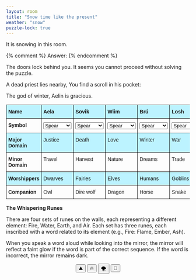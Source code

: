 ```yaml
---
layout: room
title: "Snow time like the present"
weather: "snow"
puzzle-lock: true
---
```


It is snowing in this room.

{% comment %}
Answer: 
{% endcomment %}

The doors lock behind you. It seems you cannot proceed without solving the puzzle.

A dead priest lies nearby, You find a scroll in his pocket:

<div class="scroll">
    The god of winter, Aelin is gracious. <br />

</div>

<div class="puzzle" data-puzzle-name="The Whispering Runes">

<style type="text/css">
.tg  {border-collapse:collapse;border-spacing:0;}
.tg td{border-color:black;border-style:solid;border-width:1px;font-family:Arial, sans-serif;font-size:14px;
  overflow:hidden;padding:10px 5px;word-break:normal;}
.tg th{border-color:black;border-style:solid;border-width:1px;font-family:Arial, sans-serif;font-size:14px;
  font-weight:normal;overflow:hidden;padding:10px 5px;word-break:normal;}
.tg .tg-1wig{font-weight:bold;text-align:left;vertical-align:top}
.tg .tg-0lax{text-align:left;vertical-align:top}
.tg th{ background-color: #bcf3ff; }
.tg tr:nth-child(2n){ background-color: #bcf3ff; }
</style>
<table class="tg"><thead>
  <tr>
    <th class="tg-1wig">Name</th>
    <th class="tg-1wig">Aela</th>
    <th class="tg-1wig">Sovik</th>
    <th class="tg-1wig">Wiim</th>
    <th class="tg-1wig">Brú</th>
    <th class="tg-1wig">Losh</th>
  </tr></thead>
<tbody>
  <tr>
    <td class="tg-1wig">Symbol</td>
    <td>
        <select>
            <option value="">Spear</option>
            <option value="">Sickle</option>
            <option value="">Raindrop</option>
            <option value="">Icicle</option>
            <option value="">Coin</option>
        </select>
    </td>
    <td>
        <select>
            <option value="">Spear</option>
            <option value="">Sickle</option>
            <option value="">Raindrop</option>
            <option value="">Icicle</option>
            <option value="">Coin</option>
        </select>
    </td>
    <td>
        <select>
            <option value="">Spear</option>
            <option value="">Sickle</option>
            <option value="">Raindrop</option>
            <option value="">Icicle</option>
            <option value="">Coin</option>
        </select>
    </td>
    <td>
        <select>
            <option value="">Spear</option>
            <option value="">Sickle</option>
            <option value="">Raindrop</option>
            <option value="">Icicle</option>
            <option value="">Coin</option>
        </select>
    </td>
    <td>
        <select>
            <option value="">Spear</option>
            <option value="">Sickle</option>
            <option value="">Raindrop</option>
            <option value="">Icicle</option>
            <option value="">Coin</option>
        </select>
    </td>
    <!-- <td class="tg-0lax">Spear</td>
    <td class="tg-0lax">Sickle</td>
    <td class="tg-0lax">Raindrop</td>
    <td class="tg-0lax">Icicle</td>
    <td class="tg-0lax">Coin</td> -->
  </tr>
  <tr>
    <td class="tg-1wig">Major Domain</td>
    <td class="tg-0lax">Justice</td>
    <td class="tg-0lax">Death</td>
    <td class="tg-0lax">Love</td>
    <td class="tg-0lax">Winter</td>
    <td class="tg-0lax">War</td>
  </tr>
  <tr>
    <td class="tg-1wig">Minor Domain</td>
    <td class="tg-0lax">Travel</td>
    <td class="tg-0lax">Harvest</td>
    <td class="tg-0lax">Nature</td>
    <td class="tg-0lax">Dreams</td>
    <td class="tg-0lax">Trade</td>
  </tr>
  <tr>
    <td class="tg-1wig">Worshippers</td>
    <td class="tg-0lax">Dwarves</td>
    <td class="tg-0lax">Fairies</td>
    <td class="tg-0lax">Elves</td>
    <td class="tg-0lax">Humans</td>
    <td class="tg-0lax">Goblins</td>
  </tr>
  <tr>
    <td class="tg-1wig">Companion</td>
    <td class="tg-0lax">Owl</td>
    <td class="tg-0lax">Dire wolf</td>
    <td class="tg-0lax">Dragon</td>
    <td class="tg-0lax">Horse</td>
    <td class="tg-0lax">Snake</td>
  </tr>
</tbody></table>

<b>The Whispering Runes</b>

There are four sets of runes on the walls, each representing a different element: Fire, Water, Earth, and Air. Each set has three runes, each inscribed with a word related to its element (e.g., Fire: Flame, Ember, Ash).

When you speak a word aloud while looking into the mirror, the mirror will reflect a faint glow if the word is part of the correct sequence. If the word is incorrect, the mirror remains dark.

<div style="text-align:center">
    <button>⛰️</button>
    <button>🔥</button>
    <button>🌪️</button>
    <button>🌊</button>
</div>
<p id="message"></p>

<script>
    const correctOrder = ['⛰️', '🔥', '🌪️', '🌊', '🔥', '🌊', '🌪️'];
    let userOrder = [];

    const buttons = document.querySelectorAll('button');
    buttons.forEach(button => {
        button.addEventListener('click', () => {
            userOrder.push(button.textContent);
            checkOrder();
        });
    });

    function checkOrder() {
        const currentIndex = userOrder.length - 1;
        if (userOrder[currentIndex] !== correctOrder[currentIndex]) {
            document.getElementById('message').textContent = 'Wrong order! Try again.';
            userOrder = []; // Reset the order
        } else if (userOrder.length === correctOrder.length) {
            document.getElementById('message').textContent = 'The Doors Unlock!';
        } else {
            document.getElementById('message').textContent = '';
        }
    }
</script>

</div>
